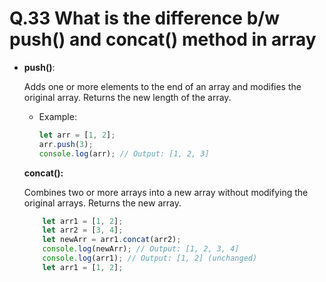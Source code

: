 # Q.33 What is the difference b/w push() and concat() method in array

- **push()**: 

    Adds one or more elements to the end of an array and modifies the original array. Returns the new length of the array.
  - Example:
    ```javascript
    let arr = [1, 2];
    arr.push(3);
    console.log(arr); // Output: [1, 2, 3]
    ```

   **concat():**

    Combines two or more arrays into a new array without modifying the original arrays. Returns the new array.
    ```js
        let arr1 = [1, 2];
        let arr2 = [3, 4];
        let newArr = arr1.concat(arr2);
        console.log(newArr); // Output: [1, 2, 3, 4]
        console.log(arr1); // Output: [1, 2] (unchanged)
        let arr1 = [1, 2];

    ```
